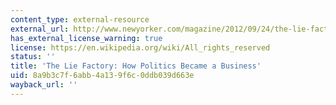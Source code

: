 ```yaml
---
content_type: external-resource
external_url: http://www.newyorker.com/magazine/2012/09/24/the-lie-factory
has_external_license_warning: true
license: https://en.wikipedia.org/wiki/All_rights_reserved
status: ''
title: 'The Lie Factory: How Politics Became a Business'
uid: 8a9b3c7f-6abb-4a13-9f6c-0ddb039d663e
wayback_url: ''
---
```

